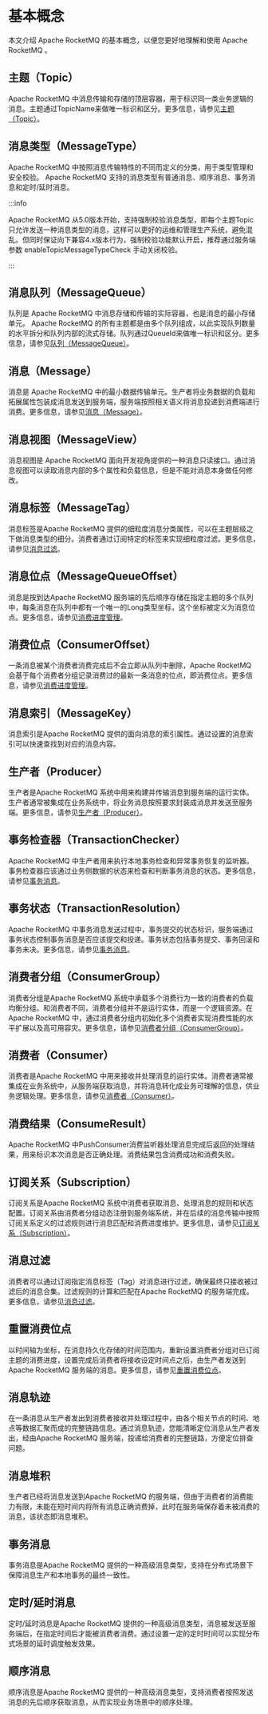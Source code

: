 # 基本概念

本文介绍 Apache RocketMQ 的基本概念，以便您更好地理解和使用 Apache RocketMQ 。

## 主题（Topic）
Apache RocketMQ 中消息传输和存储的顶层容器，用于标识同一类业务逻辑的消息。主题通过TopicName来做唯一标识和区分。更多信息，请参见[主题（Topic）](../03-domainModel/02topic.md)。

## 消息类型（MessageType）
Apache RocketMQ 中按照消息传输特性的不同而定义的分类，用于类型管理和安全校验。 Apache RocketMQ 支持的消息类型有普通消息、顺序消息、事务消息和定时/延时消息。

:::info

Apache RocketMQ 从5.0版本开始，支持强制校验消息类型，即每个主题Topic只允许发送一种消息类型的消息，这样可以更好的运维和管理生产系统，避免混乱。但同时保证向下兼容4.x版本行为，强制校验功能默认开启，推荐通过服务端参数 enableTopicMessageTypeCheck 手动关闭校验。

:::

## 消息队列（MessageQueue）
队列是 Apache RocketMQ 中消息存储和传输的实际容器，也是消息的最小存储单元。 Apache RocketMQ 的所有主题都是由多个队列组成，以此实现队列数量的水平拆分和队列内部的流式存储。队列通过QueueId来做唯一标识和区分。更多信息，请参见[队列（MessageQueue）](../03-domainModel/03messagequeue.md)。

## 消息（Message）
消息是 Apache RocketMQ 中的最小数据传输单元。生产者将业务数据的负载和拓展属性包装成消息发送到服务端，服务端按照相关语义将消息投递到消费端进行消费。更多信息，请参见[消息（Message）](../03-domainModel/04message.md)。

## 消息视图（MessageView）
消息视图是 Apache RocketMQ 面向开发视角提供的一种消息只读接口。通过消息视图可以读取消息内部的多个属性和负载信息，但是不能对消息本身做任何修改。

## 消息标签（MessageTag）
消息标签是Apache RocketMQ 提供的细粒度消息分类属性，可以在主题层级之下做消息类型的细分。消费者通过订阅特定的标签来实现细粒度过滤。更多信息，请参见[消息过滤](../04-featureBehavior/07messagefilter.md)。

## 消息位点（MessageQueueOffset）
消息是按到达Apache RocketMQ 服务端的先后顺序存储在指定主题的多个队列中，每条消息在队列中都有一个唯一的Long类型坐标，这个坐标被定义为消息位点。更多信息，请参见[消费进度管理](../04-featureBehavior/09consumerprogress.md)。

## 消费位点（ConsumerOffset）
一条消息被某个消费者消费完成后不会立即从队列中删除，Apache RocketMQ 会基于每个消费者分组记录消费过的最新一条消息的位点，即消费位点。更多信息，请参见[消费进度管理](../04-featureBehavior/09consumerprogress.md)。

## 消息索引（MessageKey）
消息索引是Apache RocketMQ 提供的面向消息的索引属性。通过设置的消息索引可以快速查找到对应的消息内容。

## 生产者（Producer）
生产者是Apache RocketMQ 系统中用来构建并传输消息到服务端的运行实体。生产者通常被集成在业务系统中，将业务消息按照要求封装成消息并发送至服务端。更多信息，请参见[生产者（Producer）](../03-domainModel/04producer.md)。

## 事务检查器（TransactionChecker）
Apache RocketMQ 中生产者用来执行本地事务检查和异常事务恢复的监听器。事务检查器应该通过业务侧数据的状态来检查和判断事务消息的状态。更多信息，请参见[事务消息](../04-featureBehavior/04transactionmessage.md)。

## 事务状态（TransactionResolution）
Apache RocketMQ 中事务消息发送过程中，事务提交的状态标识，服务端通过事务状态控制事务消息是否应该提交和投递。事务状态包括事务提交、事务回滚和事务未决。更多信息，请参见[事务消息](../04-featureBehavior/04transactionmessage.md)。

## 消费者分组（ConsumerGroup）
消费者分组是Apache RocketMQ 系统中承载多个消费行为一致的消费者的负载均衡分组。和消费者不同，消费者分组并不是运行实体，而是一个逻辑资源。在 Apache RocketMQ 中，通过消费者分组内初始化多个消费者实现消费性能的水平扩展以及高可用容灾。更多信息，请参见[消费者分组（ConsumerGroup）](../03-domainModel/07consumergroup.md)。

## 消费者（Consumer）
消费者是Apache RocketMQ 中用来接收并处理消息的运行实体。消费者通常被集成在业务系统中，从服务端获取消息，并将消息转化成业务可理解的信息，供业务逻辑处理。更多信息，请参见[消费者（Consumer）](../03-domainModel/08consumer.md)。

## 消费结果（ConsumeResult）
Apache RocketMQ 中PushConsumer消费监听器处理消息完成后返回的处理结果，用来标识本次消息是否正确处理。消费结果包含消费成功和消费失败。

## 订阅关系（Subscription）
订阅关系是Apache RocketMQ 系统中消费者获取消息、处理消息的规则和状态配置。订阅关系由消费者分组动态注册到服务端系统，并在后续的消息传输中按照订阅关系定义的过滤规则进行消息匹配和消费进度维护。更多信息，请参见[订阅关系（Subscription）](../03-domainModel/09subscription.md)。

## 消息过滤
消费者可以通过订阅指定消息标签（Tag）对消息进行过滤，确保最终只接收被过滤后的消息合集。过滤规则的计算和匹配在Apache RocketMQ
的服务端完成。更多信息，请参见[消息过滤](../04-featureBehavior/07messagefilter.md)。

## 重置消费位点
以时间轴为坐标，在消息持久化存储的时间范围内，重新设置消费者分组对已订阅主题的消费进度，设置完成后消费者将接收设定时间点之后，由生产者发送到Apache RocketMQ 服务端的消息。更多信息，请参见[重置消费位点](../04-featureBehavior/09consumerprogress.md)。

## 消息轨迹
在一条消息从生产者发出到消费者接收并处理过程中，由各个相关节点的时间、地点等数据汇聚而成的完整链路信息。通过消息轨迹，您能清晰定位消息从生产者发出，经由Apache RocketMQ 服务端，投递给消费者的完整链路，方便定位排查问题。

## 消息堆积
生产者已经将消息发送到Apache RocketMQ 的服务端，但由于消费者的消费能力有限，未能在短时间内将所有消息正确消费掉，此时在服务端保存着未被消费的消息，该状态即消息堆积。



## 事务消息
事务消息是Apache RocketMQ 提供的一种高级消息类型，支持在分布式场景下保障消息生产和本地事务的最终一致性。



## 定时/延时消息
定时/延时消息是Apache RocketMQ 提供的一种高级消息类型，消息被发送至服务端后，在指定时间后才能被消费者消费。通过设置一定的定时时间可以实现分布式场景的延时调度触发效果。


## 顺序消息
顺序消息是Apache RocketMQ 提供的一种高级消息类型，支持消费者按照发送消息的先后顺序获取消息，从而实现业务场景中的顺序处理。

